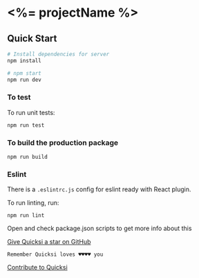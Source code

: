# <%= projectName %>

## Quick Start

``` bash
# Install dependencies for server
npm install

# npm start
npm run dev
```

### To test
To run unit tests:

```
npm run test
```

### To build the production package
```
npm run build
```

### Eslint
There is a `.eslintrc.js` config for eslint ready with React plugin.

To run linting, run:

```
npm run lint
```

Open and check package.json scripts to get more info about this



[Give Quicksi a star on GitHub](https://github.com/AnayoOleru/quicksi)

`Remember Quicksi loves ♥️♥️♥️♥️ you`

[Contribute to Quicksi]()